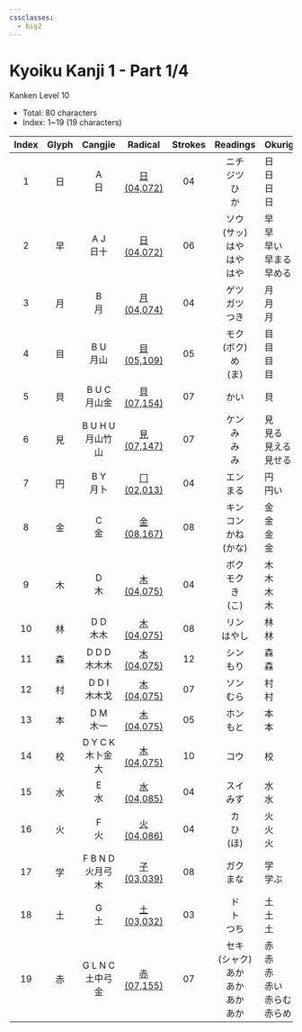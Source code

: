 ```yaml
---
cssclasses:
  - big2
---
```


# Kyoiku Kanji 1 - Part 1/4

Kanken Level 10

- Total: 80 characters
- Index: 1~19 (19 characters)

| Index | Glyph |     Cangjie     |          Radical          | Strokes |                            Readings                            | Okurigana                                                               |
| :---: | :---: | :-------------: | :-----------------------: | :-----: | :------------------------------------------------------------: | :---------------------------------------------------------------------- |
|   1   |   日   |     A<br>日      | [日(04,072)](日(04,072).md) |   04    |                       ニチ<br>ジツ<br>ひ<br>か                       | 日<br>日<br>日<br>日                                                        |
|   2   |   早   |    A J<br>日十    | [日(04,072)](日(04,072).md) |   06    |                  ソウ<br>(サッ)<br>はや<br>はや<br>はや                  | 早<br>早<br>早い<br>早まる<br>早める                                              |
|   3   |   月   |     B<br>月      | [月(04,074)](月(04,074).md) |   04    |                         ゲツ<br>ガツ<br>つき                         | 月<br>月<br>月                                                             |
|   4   |   目   |    B U<br>月山    | [目(05,109)](目(05,109).md) |   05    |                     モク<br>(ボク)<br>め<br>(ま)                     | 目<br>目<br>目<br>目                                                        |
|   5   |   貝   |  B U C<br>月山金   | [貝(07,154)](貝(07,154).md) |   07    |                               かい                               | 貝                                                                       |
|   6   |   見   | B U H U<br>月山竹山 | [見(07,147)](見(07,147).md) |   07    |                       ケン<br>み<br>み<br>み                        | 見<br>見る<br>見える<br>見せる                                                   |
|   7   |   円   |    B Y<br>月卜    | [冂(02,013)](冂(02,013).md) |   04    |                            エン<br>まる                            | 円<br>円い                                                                 |
|   8   |   金   |     C<br>金      | [金(08,167)](金(08,167).md) |   08    |                     キン<br>コン<br>かね<br>(かな)                     | 金<br>金<br>金<br>金                                                        |
|   9   |   木   |     D<br>木      | [木(04,075)](木(04,075).md) |   04    |                      ボク<br>モク<br>き<br>(こ)                      | 木<br>木<br>木<br>木                                                        |
|  10   |   林   |    D D<br>木木    | [木(04,075)](木(04,075).md) |   08    |                           リン<br>はやし                            | 林<br>林                                                                  |
|  11   |   森   |  D D D<br>木木木   | [木(04,075)](木(04,075).md) |   12    |                            シン<br>もり                            | 森<br>森                                                                  |
|  12   |   村   |  D D I<br>木木戈   | [木(04,075)](木(04,075).md) |   07    |                            ソン<br>むら                            | 村<br>村                                                                  |
|  13   |   本   |    D M<br>木一    | [木(04,075)](木(04,075).md) |   05    |                            ホン<br>もと                            | 本<br>本                                                                  |
|  14   |   校   | D Y C K<br>木卜金大 | [木(04,075)](木(04,075).md) |   10    |                               コウ                               | 校                                                                       |
|  15   |   水   |     E<br>水      | [水(04,085)](水(04,085).md) |   04    |                            スイ<br>みず                            | 水<br>水                                                                  |
|  16   |   火   |     F<br>火      | [火(04,086)](火(04,086).md) |   04    |                         カ<br>ひ<br>(ほ)                          | 火<br>火<br>火                                                             |
|  17   |   学   | F B N D<br>火月弓木 | [子(03,039)](子(03,039).md) |   08    |                            ガク<br>まな                            | 学<br>学ぶ                                                                 |
|  18   |   土   |     G<br>土      | [土(03,032)](土(03,032).md) |   03    |                          ド<br>ト<br>つち                          | 土<br>土<br>土                                                             |
|  19   |   赤   | G L N C<br>土中弓金 | [赤(07,155)](赤(07,155).md) |   07    |              セキ<br>(シャク)<br>あか<br>あか<br>あか<br>あか               | 赤<br>赤<br>赤<br>赤い<br>赤らむ<br>赤らめる                                        |
